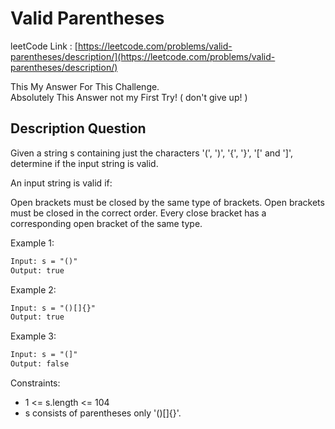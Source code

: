 # Valid Parentheses

leetCode Link : [https://leetcode.com/problems/valid-parentheses/description/](https://leetcode.com/problems/valid-parentheses/description/)

This My Answer For This Challenge.  
Absolutely This Answer not my First Try! ( don't give up! )

## Description Question

Given a string s containing just the characters '(', ')', '{', '}', '[' and ']', determine if the input string is valid.

An input string is valid if:

Open brackets must be closed by the same type of brackets.
Open brackets must be closed in the correct order.
Every close bracket has a corresponding open bracket of the same type.

Example 1:

```txt
Input: s = "()"
Output: true
````

Example 2:

```txt
Input: s = "()[]{}"
Output: true
```

Example 3:

```txt
Input: s = "(]"
Output: false
```

Constraints:

- 1 <= s.length <= 104
- s consists of parentheses only '()[]{}'.
